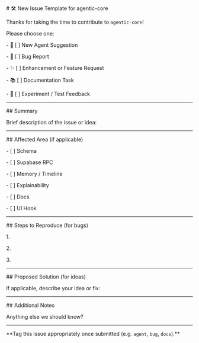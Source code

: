 \# 🛠 New Issue Template for agentic-core



Thanks for taking the time to contribute to `agentic-core`!



Please choose one:

\- 🧠 \[ ] New Agent Suggestion

\- 🐛 \[ ] Bug Report

\- ✨ \[ ] Enhancement or Feature Request

\- 📚 \[ ] Documentation Task

\- 🧪 \[ ] Experiment / Test Feedback



---



\## Summary



Brief description of the issue or idea:



---



\## Affected Area (if applicable)



\- \[ ] Schema

\- \[ ] Supabase RPC

\- \[ ] Memory / Timeline

\- \[ ] Explainability

\- \[ ] Docs

\- \[ ] UI Hook



---



\## Steps to Reproduce (for bugs)



1\.

2\.

3\.



---



\## Proposed Solution (for ideas)



If applicable, describe your idea or fix:



---



\## Additional Notes



Anything else we should know?



---



\*\*Tag this issue appropriately once submitted (e.g. `agent`, `bug`, `docs`).\*\*



